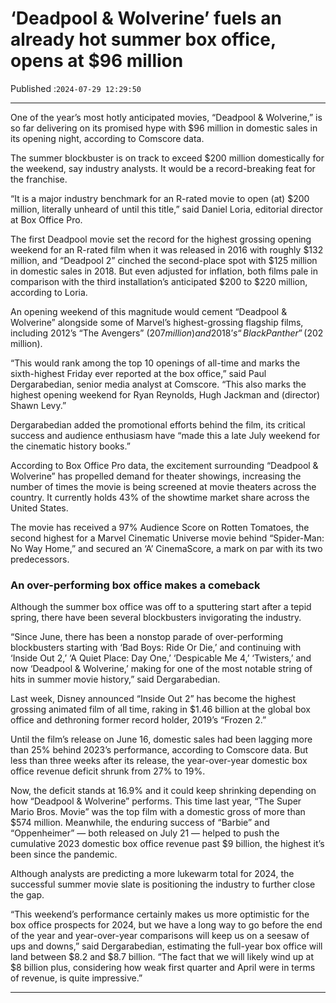 # ‘Deadpool & Wolverine’ fuels an already hot summer box office, opens at $96 million

Published :`2024-07-29 12:29:50`

---

One of the year’s most hotly anticipated movies, “Deadpool & Wolverine,” is so far delivering on its promised hype with $96 million in domestic sales in its opening night, according to Comscore data.

The summer blockbuster is on track to exceed $200 million domestically for the weekend, say industry analysts. It would be a record-breaking feat for the franchise.

“It is a major industry benchmark for an R-rated movie to open (at) $200 million, literally unheard of until this title,” said Daniel Loria, editorial director at Box Office Pro.

The first Deadpool movie set the record for the highest grossing opening weekend for an R-rated film when it was released in 2016 with roughly $132 million, and “Deadpool 2” cinched the second-place spot with $125 million in domestic sales in 2018. But even adjusted for inflation, both films pale in comparison with the third installation’s anticipated $200 to $220 million, according to Loria.

An opening weekend of this magnitude would cement “Deadpool & Wolverine” alongside some of Marvel’s highest-grossing flagship films, including 2012’s “The Avengers” ($207 million) and 2018’s “Black Panther” ($202 million).

“This would rank among the top 10 openings of all-time and marks the sixth-highest Friday ever reported at the box office,” said Paul Dergarabedian, senior media analyst at Comscore. “This also marks the highest opening weekend for Ryan Reynolds, Hugh Jackman and (director) Shawn Levy.”

Dergarabedian added the promotional efforts behind the film, its critical success and audience enthusiasm have “made this a late July weekend for the cinematic history books.”

According to Box Office Pro data, the excitement surrounding “Deadpool & Wolverine” has propelled demand for theater showings, increasing the number of times the movie is being screened at movie theaters across the country. It currently holds 43% of the showtime market share across the United States.

The movie has received a 97% Audience Score on Rotten Tomatoes, the second highest for a Marvel Cinematic Universe movie behind “Spider-Man: No Way Home,” and secured an ‘A’ CinemaScore, a mark on par with its two predecessors.

### An over-performing box office makes a comeback

Although the summer box office was off to a sputtering start after a tepid spring, there have been several blockbusters invigorating the industry.

“Since June, there has been a nonstop parade of over-performing blockbusters starting with ‘Bad Boys: Ride Or Die,’ and continuing with ‘Inside Out 2,’ ‘A Quiet Place: Day One,’ ‘Despicable Me 4,’ ‘Twisters,’ and now ‘Deadpool & Wolverine,’ making for one of the most notable string of hits in summer movie history,” said Dergarabedian.

Last week, Disney announced “Inside Out 2” has become the highest grossing animated film of all time, raking in $1.46 billion at the global box office and dethroning former record holder, 2019’s “Frozen 2.”

Until the film’s release on June 16, domestic sales had been lagging more than 25% behind 2023’s performance, according to Comscore data. But less than three weeks after its release, the year-over-year domestic box office revenue deficit shrunk from 27% to 19%.

Now, the deficit stands at 16.9% and it could keep shrinking depending on how “Deadpool & Wolverine” performs. This time last year, “The Super Mario Bros. Movie” was the top film with a domestic gross of more than $574 million. Meanwhile, the enduring success of “Barbie” and “Oppenheimer” — both released on July 21 — helped to push the cumulative 2023 domestic box office revenue past $9 billion, the highest it’s been since the pandemic.

Although analysts are predicting a more lukewarm total for 2024, the successful summer movie slate is positioning the industry to further close the gap.

“This weekend’s performance certainly makes us more optimistic for the box office prospects for 2024, but we have a long way to go before the end of the year and year-over-year comparisons will keep us on a seesaw of ups and downs,” said Dergarabedian, estimating the full-year box office will land between $8.2 and $8.7 billion. “The fact that we will likely wind up at $8 billion plus, considering how weak first quarter and April were in terms of revenue, is quite impressive.”

---

